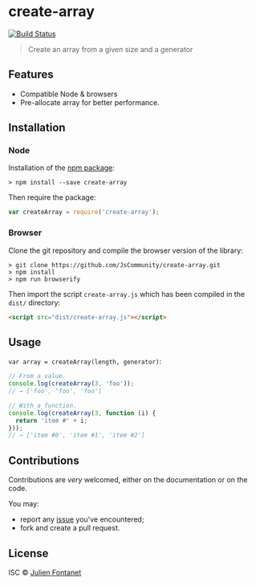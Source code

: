 # create-array

[![Build Status](https://img.shields.io/travis/JsCommunity/create-array/master.svg)](http://travis-ci.org/JsCommunity/create-array)

> Create an array from a given size and a generator

## Features

- Compatible Node & browsers
- Pre-allocate array for better performance.

## Installation

### Node

Installation of the [npm package](https://npmjs.org/package/create-array):

```
> npm install --save create-array
```

Then require the package:

```javascript
var createArray = require('create-array');
```

### Browser

Clone the git repository and compile the browser version of the
library:

```
> git clone https://github.com/JsCommunity/create-array.git
> npm install
> npm run browserify
```

Then import the script `create-array.js` which has been compiled in
the `dist/` directory:

```html
<script src="dist/create-array.js"></script>
```

## Usage

`var array = createArray(length, generator)`:

```javascript
// From a value.
console.log(createArray(3, 'foo'));
// → ['foo', 'foo', 'foo']

// With a function.
console.log(createArray(3, function (i) {
  return 'item #' + i;
}));
// → ['item #0', 'item #1', 'item #2']
```

## Contributions

Contributions are *very* welcomed, either on the documentation or on
the code.

You may:

- report any [issue](https://github.com/JsCommunity/create-array/issues)
  you've encountered;
- fork and create a pull request.

## License

ISC © [Julien Fontanet](http://julien.isonoe.net)
